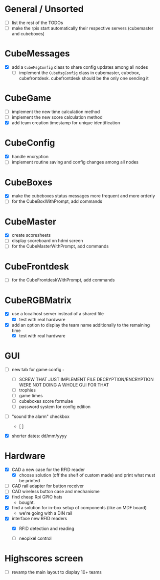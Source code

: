 # General / Unsorted

- [ ] list the rest of the TODOs
- [ ] make the rpis start automatically their respective servers (cubemaster and cubeboxes)

# CubeMessages

- [x] add a `CubeMsgConfig` class to share config updates among all nodes
  - [ ] implement the `CubeMsgConfig` class in cubemaster, cubebox, cubefrontdesk. cubefrontdesk should be the only one sending it

# CubeGame

- [ ] implement the new time calculation method
- [ ] implement the new score calculation method
- [x] add team creation timestamp for unique identification

# CubeConfig
- [x] handle encryption
- [ ] implement routine saving and config changes among all nodes

# CubeBoxes
 
- [x] make the cubeboxes status messages more frequent and more orderly
- [ ] for the CubeBoxWithPrompt, add commands

# CubeMaster

- [x] create scoresheets
- [ ] display scoreboard on hdmi screen
- [ ] for the CubeMasterWithPrompt, add commands

# CubeFrontdesk

- [ ] for the CubeFrontdeskWithPrompt, add commands

# CubeRGBMatrix

- [x] use a localhost server instead of a shared file
  - [x] test with real hardware
- [x] add an option to display the team name additionally to the remaining time
  - [x] test with real hardware

# GUI

- [ ] new tab for game config :
  - [ ] SCREW THAT JUST IMPLEMENT FILE DECRYPTION/ENCRYPTION WERE NOT DOING A WHOLE GUI FOR THAT
  - [ ] trophies
  - [ ] game times
  - [ ] cubeboxes score formulae
  - [ ] password system for config edition
- [ ] "sound the alarm" checkbox
  - [ ]
- [x] shorter dates: dd/mm/yyyy


# Hardware

- [x] CAD a new case for the RFID reader
  - [x] choose solution (off the shelf of custom made) and print what must be printed
- [ ] CAD rail adapter for button receiver
- [ ] CAD wireless button case and mechanisme
- [x] find cheap Rpi GPIO hats
  - bought.
- [x] find a solution for in-box setup of components (like an MDF board)
  - we're going with a DIN rail
- [x] interface new RFID readers
  - [x] RFID detection and reading
  - [ ] neopixel control


# Highscores screen
- [ ] revamp the main layout to display 10+ teams